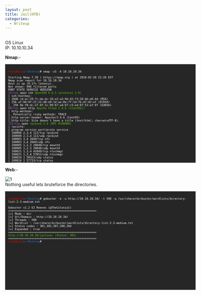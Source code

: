 ```yaml
---
layout: post
title: Jail(HTB)
categories:
  - Writeup
---
```


<br>OS Linux
<br>IP: 10.10.10.34

**Nmap**:-
<font size="1">
<div style="height:300px;width:600px;overflow:auto;background-color:#262626;color:White;scrollbar-base-color:gold;font-family:monospace;padding:10px;">
<p><font color="red">root@kali</font>:<font color="RoyalBlue">~/Desktop</font># nmap -sS -A 10.10.10.34</p>

<p>Starting Nmap 7.50 ( https://nmap.org ) at 2018-02-20 22:26 EST
<br>Nmap scan report for 10.10.10.34
<br>Host is up (0.17s latency).
<br>Not shown: 996 filtered ports
<br>PORT     STATE SERVICE VERSION
<br><font color="BB69EC">22/tcp</font>   open  ssh     <font color="53E100">OpenSSH 6.6.1 (protocol 2.0)</font>
<br>| ssh-hostkey: 
<br>|   2048 cd:ec:19:7c:da:dc:16:e2:a3:9d:42:f3:18:4b:e6:4d (RSA)
<br>|   256 af:94:9f:2f:21:d0:e0:1d:ae:8e:7f:1d:7b:d7:42:ef (ECDSA)
<br>|_  256 6b:f8:dc:27:4f:1c:89:67:a4:67:c5:ed:07:53:af:97 (EdDSA)
<br><font color="BB69EC">80/tcp</font>   open  http    <font color="53E100">Apache httpd 2.4.6 ((CentOS))</font>
<br>| http-methods: 
<br>|_  Potentially risky methods: TRACE
<br>|_http-server-header: Apache/2.4.6 (CentOS)
<br>|_http-title: Site doesn't have a title (text/html; charset=UTF-8).
<br><font color="BB69EC">111/tcp</font>  open  <font color="53E100">rpcbind 2-4 (RPC #100000)</font>
<br>| rpcinfo: 
<br>|   program version   port/proto  service
<br>|   100000  2,3,4        111/tcp  rpcbind
<br>|   100000  2,3,4        111/udp  rpcbind
<br>|   100003  3,4         2049/tcp  nfs
<br>|   100003  3,4         2049/udp  nfs
<br>|   100005  1,2,3      20048/tcp  mountd
<br>|   100005  1,2,3      20048/udp  mountd
<br>|   100021  1,3,4      42049/tcp  nlockmgr
<br>|   100021  1,3,4      57851/udp  nlockmgr
<br>|   100024  1          50323/udp  status
<br>|   100024  1          57733/tcp  status
<br>|   100227  3           2049/tcp  nfs_acl
<br>|_  100227  3           2049/udp  nfs_acl
<br><font color="BB69EC">2049/tcp</font> open  <font color="53E100">nfs_acl 3 (RPC #100227)</font>
<br>Warning: OSScan results may be unreliable because we could not find at least 1 open and 1 closed port
<br>Aggressive OS guesses: Linux 3.10 - 4.8 (91%), Linux 3.18 (91%), Linux 3.2 - 4.8 (91%), Crestron XPanel control system (89%), Linux <br>3.16 (88%), HP P2000 G3 NAS device (86%), ASUS RT-N56U WAP (Linux 3.4) (86%), Linux 3.1 (86%), Linux 3.2 (86%), AXIS 210A or 211 <br>Network Camera (Linux 2.6.17) (86%)
<br>No exact OS matches for host (test conditions non-ideal).
<br>Network Distance: 2 hops</p>

<p>TRACEROUTE (using port 80/tcp)
<br>HOP RTT       ADDRESS
<br>1   180.47 ms 10.10.14.1
<br>2   180.52 ms 10.10.10.34</p>

<p>OS and Service detection performed. Please report any incorrect results at https://nmap.org/submit/ .
<br>Nmap done: 1 IP address (1 host up) scanned in 43.29 seconds
<br><font color="red">root@kali</font>:<font color="RoyalBlue">~/Desktop</font>#</p> 
</div>
</font>

**Web**:-

![1](https://teckk2.github.io/assets/images/jail/1.png)
<br>Nothing useful lets bruteforce the directories.

<font size="1">
<div style="height:300px;width:600px;overflow:auto;background-color:#262626;color:White;scrollbar-base-color:gold;font-family:monospace;padding:10px;">
<p><font color="red">root@kali</font>:<font color="RoyalBlue">~/Desktop</font># gobuster -e -u http://10.10.10.34/ -t 500 -w /usr/share/dirbuster/wordlists/directory-list-2.3-medium.txt</p> 

<p>Gobuster v1.2                OJ Reeves (@TheColonial)
<br>=====================================================
<br>[+] Mode         : dir
<br>[+] Url/Domain   : http://10.10.10.34/
<br>[+] Threads      : 500
<br>[+] Wordlist     : /usr/share/dirbuster/wordlists/directory-list-2.3-medium.txt
<br>[+] Status codes : 301,302,307,200,204
<br>[+] Expanded     : true
<br>=====================================================
<br><font color="53E100">http://10.10.10.34/jailuser (Status: 301)</font>
<br>=====================================================
<br><font color="red">root@kali</font>:<font color="RoyalBlue">~/Desktop</font>#</p>
</div>
</font>
